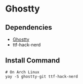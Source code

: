 # Ghostty
## Dependencies

- [Ghostty](https://github.com/ghostty-org)
- ttf-hack-nerd

## Install Command
```
# On Arch Linux
yay -S ghostty-git ttf-hack-nerd
```
